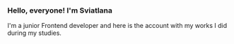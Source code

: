 ### Hello, everyone! I'm Sviatlana

I'm a junior Frontend developer and here is the account with my works I did during my studies.




